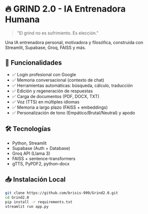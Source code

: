 # 🔥 GRIND 2.0 - IA Entrenadora Humana

> "El grind no es sufrimiento. Es elección."

Una IA entrenadora personal, motivadora y filosófica, construida con Streamlit, Supabase, Groq, FAISS y más.

## 🚀 Funcionalidades

- ✅ Login profesional con Google
- ✅ Memoria conversacional (contexto de chat)
- ✅ Herramientas automáticas: búsqueda, cálculo, traducción
- ✅ Edición y regeneración de respuestas
- ✅ Carga de documentos (PDF, DOCX, TXT)
- ✅ Voz (TTS) en múltiples idiomas
- ✅ Memoria a largo plazo (FAISS + embeddings)
- ✅ Personalización de tono (Empático/Brutal/Neutral) y apodo

## 🛠️ Tecnologías

- Python, Streamlit
- Supabase (Auth + Database)
- Groq API (Llama 3)
- FAISS + sentence-transformers
- gTTS, PyPDF2, python-docx

## 📥 Instalación Local

```bash
git clone https://github.com/brisis-999/Grind2.0.git
cd Grind2.0
pip install -r requirements.txt
streamlit run app.py